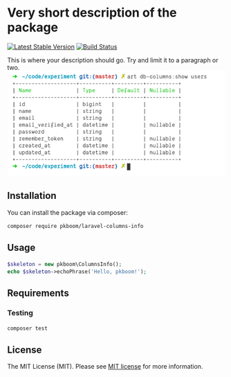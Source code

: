 # Very short description of the package

[![Latest Stable Version](https://poser.pugx.org/pkboom/laravel-calm/v/stable)](https://packagist.org/packages/pkboom/laravel-calm)
[![Build Status](https://travis-ci.com/pkboom/laravel-calm.svg?branch=master)](https://travis-ci.com/pkboom/laravel-calm)

This is where your description should go. Try and limit it to a paragraph or two.
<img src="/images/demo.png" width="800"  title="demo">

## Installation

You can install the package via composer:

```bash
composer require pkboom/laravel-columns-info
```

## Usage

```php
$skeleton = new pkboom\ColumnsInfo();
echo $skeleton->echoPhrase('Hello, pkboom!');
```

## Requirements

### Testing

```bash
composer test
```

## License

The MIT License (MIT). Please see [MIT license](http://opensource.org/licenses/MIT) for more information.
